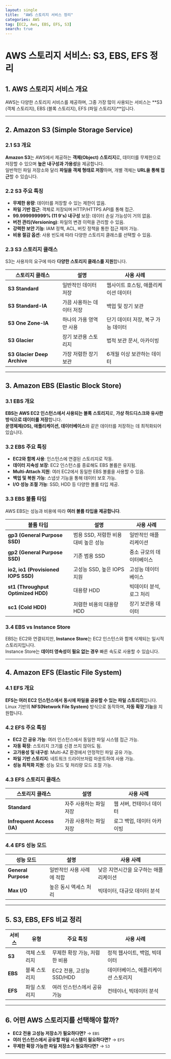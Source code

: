 ```yaml
---
layout: single
title:  "AWS 스토리지 서비스 정리"
categories: AWS
tag: [EC2, Aws, EBS, EFS, S3]
search: true
---
```


# **AWS 스토리지 서비스: S3, EBS, EFS 정리**

## **1. AWS 스토리지 서비스 개요**
AWS는 다양한 스토리지 서비스를 제공하며, 그중 가장 많이 사용되는 서비스는 **S3 (객체 스토리지), EBS (블록 스토리지), EFS (파일 스토리지)**입니다.  

---

## **2. Amazon S3 (Simple Storage Service)**
### **2.1 S3 개요**
**Amazon S3**는 AWS에서 제공하는 **객체(Object) 스토리지**로, 데이터를 무제한으로 저장할 수 있으며 **높은 내구성과 가용성**을 제공합니다.  
일반적인 파일 저장소와 달리 **파일을 객체 형태로 저장**하며, 개별 객체는 **URL을 통해 접근**할 수 있습니다.

### **2.2 S3 주요 특징**
- **무제한 용량**: 데이터를 저장할 수 있는 제한이 없음.  
- **파일 기반 접근**: 객체로 저장되며 HTTP/HTTPS API를 통해 접근.  
- **99.999999999% (11 9's) 내구성** 보장: 데이터 손실 가능성이 거의 없음.  
- **버전 관리(Versioning)**: 파일의 변경 이력을 관리할 수 있음.  
- **강력한 보안 기능**: IAM 정책, ACL, 버킷 정책을 통한 접근 제어 가능.  
- **비용 절감 옵션**: 사용 빈도에 따라 다양한 스토리지 클래스를 선택할 수 있음.

### **2.3 S3 스토리지 클래스**
S3는 사용자의 요구에 따라 **다양한 스토리지 클래스를 지원**합니다.

| 스토리지 클래스 | 설명 | 사용 사례 |
|---------------|-----|---------|
| **S3 Standard** | 일반적인 데이터 저장 | 웹사이트 호스팅, 애플리케이션 데이터 |
| **S3 Standard-IA** | 가끔 사용하는 데이터 저장 | 백업 및 장기 보관 |
| **S3 One Zone-IA** | 하나의 가용 영역만 사용 | 단기 데이터 저장, 복구 가능 데이터 |
| **S3 Glacier** | 장기 보관용 스토리지 | 법적 보관 문서, 아카이빙 |
| **S3 Glacier Deep Archive** | 가장 저렴한 장기 보관 | 6개월 이상 보관하는 데이터 |

---

## **3. Amazon EBS (Elastic Block Store)**
### **3.1 EBS 개요**
**EBS는 AWS EC2 인스턴스에서 사용되는 블록 스토리지**로, **가상 하드디스크와 유사한 방식으로 데이터를 저장**합니다.  
**운영체제(OS), 애플리케이션, 데이터베이스**와 같은 데이터를 저장하는 데 최적화되어 있습니다.

### **3.2 EBS 주요 특징**
- **EC2와 함께 사용**: 인스턴스에 연결된 스토리지로 작동.  
- **데이터 지속성 보장**: EC2 인스턴스를 종료해도 EBS 볼륨은 유지됨.  
- **Multi-Attach 지원**: 여러 EC2에서 동일한 EBS 볼륨을 사용할 수 있음.  
- **백업 및 복원 가능**: 스냅샷 기능을 통해 데이터 보호 가능.  
- **I/O 성능 조절 가능**: SSD, HDD 등 다양한 볼륨 타입 제공.

### **3.3 EBS 볼륨 타입**
AWS EBS는 성능과 비용에 따라 **여러 볼륨 타입을 제공합니다**.

| 볼륨 타입 | 설명 | 사용 사례 |
|-----------|-----|---------|
| **gp3 (General Purpose SSD)** | 범용 SSD, 저렴한 비용 대비 높은 성능 | 일반적인 애플리케이션 |
| **gp2 (General Purpose SSD)** | 기존 범용 SSD | 중소 규모의 데이터베이스 |
| **io2, io1 (Provisioned IOPS SSD)** | 고성능 SSD, 높은 IOPS 지원 | 고성능 데이터베이스 |
| **st1 (Throughput Optimized HDD)** | 대용량 HDD | 빅데이터 분석, 로그 처리 |
| **sc1 (Cold HDD)** | 저렴한 비용의 대용량 HDD | 장기 보관용 데이터 |

### **3.4 EBS vs Instance Store**
EBS는 EC2와 연결되지만, **Instance Store**는 EC2 인스턴스와 함께 삭제되는 일시적 스토리지입니다.  
Instance Store는 **데이터 영속성이 필요 없는 경우** 빠른 속도로 사용할 수 있습니다.

---

## **4. Amazon EFS (Elastic File System)**
### **4.1 EFS 개요**
**EFS는 여러 EC2 인스턴스에서 동시에 파일을 공유할 수 있는 파일 스토리지**입니다.  
Linux 기반의 **NFS(Network File System)** 방식으로 동작하며, **자동 확장 기능**을 지원합니다.

### **4.2 EFS 주요 특징**
- **EC2 간 공유 가능**: 여러 인스턴스에서 동일한 파일 시스템 접근 가능.  
- **자동 확장**: 스토리지 크기를 신경 쓰지 않아도 됨.  
- **고가용성 및 내구성**: Multi-AZ 환경에서 안정적인 파일 공유 가능.  
- **파일 기반 스토리지**: 네트워크 드라이브처럼 마운트하여 사용 가능.  
- **성능 최적화 지원**: 성능 모드 및 처리량 모드 조절 가능.

### **4.3 EFS 스토리지 클래스**

| 스토리지 클래스 | 설명 | 사용 사례 |
|---------------|-----|---------|
| **Standard** | 자주 사용하는 파일 저장 | 웹 서버, 컨테이너 데이터 |
| **Infrequent Access (IA)** | 가끔 사용하는 파일 저장 | 로그 백업, 데이터 아카이빙 |

### **4.4 EFS 성능 모드**

| 성능 모드 | 설명 | 사용 사례 |
|-----------|-----|---------|
| **General Purpose** | 일반적인 사용 사례에 적합 | 낮은 지연시간을 요구하는 애플리케이션 |
| **Max I/O** | 높은 동시 액세스 처리 | 빅데이터, 대규모 데이터 분석 |

---

## **5. S3, EBS, EFS 비교 정리**

| 서비스 | 유형 | 주요 특징 | 사용 사례 |
|--------|------|---------|---------|
| **S3** | 객체 스토리지 | 무제한 확장 가능, 저렴한 비용 | 정적 웹사이트, 백업, 빅데이터 |
| **EBS** | 블록 스토리지 | EC2 전용, 고성능 SSD/HDD | 데이터베이스, 애플리케이션 스토리지 |
| **EFS** | 파일 스토리지 | 여러 인스턴스에서 공유 가능 | 컨테이너, 빅데이터 분석 |

---

## **6. 어떤 AWS 스토리지를 선택해야 할까?**
- **EC2 전용 고성능 저장소가 필요하다면?** → `EBS`
- **여러 인스턴스에서 공유할 파일 시스템이 필요하다면?** → `EFS`
- **무제한 확장 가능한 파일 저장소가 필요하다면?** → `S3`

---
